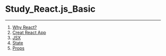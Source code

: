 # Study_React.js_Basic
---
1. [Why React?](react1.md)
2. [Creat React App](react_create.md)
3. [JSX](JSX.md)
4. [State]()
5. [Props]()
